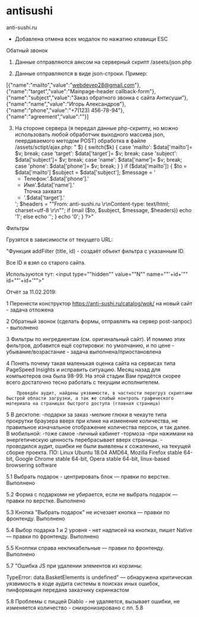 # antisushi
anti-sushi.ru

* Добавлена отмена всех модалок по нажатию клавищи ESC

Обатный звонок

1. Данные отправляются аяксом на серверный скрипт /aseets/json.php

2. Данные отправляются в виде json-строки. Пример:

[{"name":"mailto","value":"webdevep28@gmail.com"},{"name":"target","value":"Mainpage-header callback-form"},{"name":"subject","value":"Заказ обратного звонка с сайта Антисуши"},{"name":"name","value":"Игорь Александров"},{"name":"phone","value":"+7(123) 456-78-94"},{"name":"agreement","value":""}]

3. На стороне сервера (я передал данные php-скрипту, но можно использовать любой обработчик выходного массива json, пеердаваемого методом POST) обработка в файле /assets/sctipt/ajax.php:
"<?php
        if (!isset($_POST['json_data'])) { echo '0'; exit(); };
        $json_data= json_decode($_POST['json_data']);
        $data=array();
        foreach ($json_data as $k => $) {
                switch($k) {
                        case 'mailto': $data['mailto']= $v; break;
                        case 'target': $data['target']= $v; break;
                        case 'subject': $data['subject']= $v; break;
                        case 'name': $data['name']= $v; break;
                        case 'phone': $data['phone']= $v; break;
                }
        }
        if ($data['mailto']) {
                $to = $data['mailto']
                $subject = $data['subject'];
                $message = '<ul><li>Телефон:'.$data['phone'].'</li><li>Имя'.$data['name'].'</li>Тточка захвата<li>'.$data['target'].'</li></ul>';
                $headers = ""From: anti-sushi.ru <info@anti-sushi.ru>\r\nContent-type: text/html; charset=utf-8 \r\n"";
                if (mail ($to, $subject, $message, $headers)) echo '1'; else echo '';
        }
        echo '0';
}
?>"

Фильтры

Грузятся в зависимости от текущего URL:

"Функция addFilter (title, id) - создаёт объект фильтра с указанным ID.

Все ID я взял со старого сайта.

Используются тут: <input type=""hidden"" value=""N"" name=""'+id+'"" id=""'+id+'"">"

Отчёт за 11.02.2019:

1	Перенести конструктор https://anti-sushi.ru/catalog/wok/ на новый сайт - задача отложена

2	Обратный звонок (сделать формы, отправлять на сервер post-запрос) - выполнено

3	Фильтры по ингредиентам (см. оригинальный сайт). И помимо этих фильтров, добавится ещё сортировки: по умолчанию, и по цене - убывание/возрастание - задача выполнена/приостановлена

4	Понять почему такая маленькая оценка сайта на сервисах типа PageSpeed Insights и исправить ситуацию. Месяц назад для компьютеров она была 98-99. На этой стадии Вам придётся скорее всего достаточно тесно работать с текущим исполнителем.

        Проведён аудит, найдены уязвимости, в частности перегруз скриптами быстрой области загрузки, а так же слабый контроль графического материала на страницах быстрого доступа (главная страница)
        
5	В десктопе:  -подарки за заказ -мелкие глюки в чекауте типа прокрутки браузера вверх при клике на изменение количества, не правильное изначальное отображение количества персон, и так далее. В мобильной: -тоже самое -личный кабинет -тормоза -при нажимани на энергетическую ценность перебрасывает вверх страницы. - проводился аудит, ошибки не были выявлены к сожалению, на текущей сборке проекта. ПО: Linux Ubuntu 18.04 AMD64, Mozilla Firefox stable 64-bit, Google Chrome stable 64-bit, Opera stable 64-bit, linux-based browsering software

5.1	Выбрать подарок - центрировать блок — правки по верстке. Выполнено

5.2	Форма с подаркоми не убирается, если не выбрать подарок — правки по верстке. Выполнено

5.3	Кнопка "Выбрать подарок" не исчезает кнопка — правки по фронтенду. Выполнено

5.4	Выбор подарка 1 и 2 уровня - нет надписей на кнопках, пишет Native — правки по фронтенду. Выполнено

5.5	Кноппки справа некликабельные  — правки по фронтенду. Выполнено

5.7	"Ошибка JS при удалении элементов из корзины:

TypeError: data.BasketElements is undefined" — обнаружена критическая уязвимость в ходе аудита системы в поисках иных ошибок, пинформация передана заказчику скринкастом

5.8	Проблемы с пиццей Diablo - не удаляется, вызывает ошибки, не изменяется количество - снихронизировано с пп. 5.8

